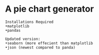 # A pie chart generator  
`````````````````````````````````````````````````````````````````````
Installations Required  
•matplotlib  
•pandas

Updated version:  
•seaborn (more effecient than matplotlib  
•json (newest compared to panda)
`````````````````````````````````````````````````````````````````````
